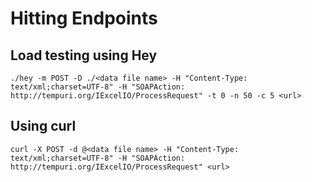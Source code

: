 # Hitting Endpoints

## Load testing using Hey
```shell
./hey -m POST -D ./<data file name> -H "Content-Type: text/xml;charset=UTF-8" -H "SOAPAction: http://tempuri.org/IExcelIO/ProcessRequest" -t 0 -n 50 -c 5 <url>
```

## Using curl
```shell
curl -X POST -d @<data file name> -H "Content-Type: text/xml;charset=UTF-8" -H "SOAPAction: http://tempuri.org/IExcelIO/ProcessRequest" <url>
```